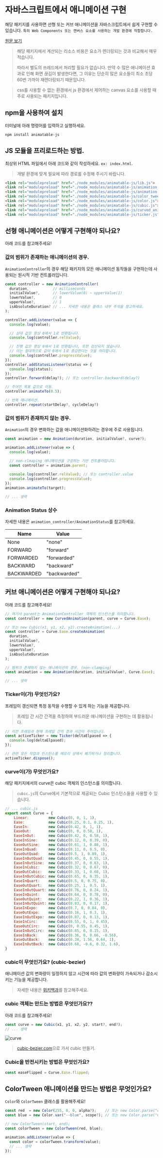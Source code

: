 # 자바스크립트에서 애니메이션 구현
해당 패키지를 사용하면 선형 또는 커브 애니메이션을 자바스크립트에서 쉽게 구현할 수 있습니다.
`특히 Web Components 또는 캔버스 요소를 사용하는 개발 환경에 적합합니다.`

[원문 보기](README.md)

> 해당 패키지에서 계산되는 리소스 비용은 요소가 렌더링되는 것과 비교해서 매우 적습니다.
> 
> 따라서 별도의 쓰레드에서 처리할 필요가 없습니다. 만약 수 많은 애니메이션 효과로 인해 화면 끊김이 발생한다면, 그 이유는 단순히 많은 요소들이 최소 초당 60번 가까이 재렌더링되기 때문입니다.

> css를 사용할 수 없는 환경에서 js 환경에서 제어하는 canvas 요소를 사용할 때 주로 사용되는 패키지입니다.

## npm을 사용하여 설치
터미널에 아래 명령어를 입력하고 실행하세요.
```
npm install animatable-js
```

## JS 모듈을 프리로드하는 방법.
최상위 HTML 파일에서 아래 코드와 같이 작성하세요. `ex: index.html`.

> 개발 환경에 맞게 필요에 따라 경로를 수정해 주시기 바랍니다.

```html
<link rel="modulepreload" href="./node_modules/animatable-js/lib.js">
<link rel="modulepreload" href="./node_modules/animatable-js/animation_controller.js">
<link rel="modulepreload" href="./node_modules/animatable-js/animation.js">
<link rel="modulepreload" href="./node_modules/animatable-js/color_tween.js">
<link rel="modulepreload" href="./node_modules/animatable-js/color.js">
<link rel="modulepreload" href="./node_modules/animatable-js/cubic.js">
<link rel="modulepreload" href="./node_modules/animatable-js/curved_animation.js">
<link rel="modulepreload" href="./node_modules/animatable-js/ticker.js">
```

## 선형 애니메이션은 어떻게 구현해야 되나요?
아래 코드를 참고해주세요!

### 값의 범위가 존재하는 애니메이션의 경우.
`AnimationController`의 경우 해당 패키지의 모든 애니메이션 동작들을 구현하는데 사용되는 원시적 기반 컨트롤러입니다.

```js
const controller = new AnimationController(
  duration,           // milliseconds
  initialValue?,      // lowerValue(0) ~ upperValue(1)
  lowerValue?,        // 0
  upperValue?,        // 1
  isAbsoluteDuration? // ... 자세한 내용은 클래스 내부 주석을 참고하세요.
);

controller.addListener(value => {
  console.log(value);

  // 상대 값은 항상 0에서 1로 반환됩니다.
  console.log(controller.relValue);

  // 진행 값은 항상 0에서 1로 반환됩니다, 또한 감산되지 않습니다.
  // 이는 절대적으로 값이 0에서 1로 증감한다는 것을 의미합니다.
  console.log(controller.progressValue);
});
controller.addStatusListener(status => {
  console.log(status);
});
controller.forward(delay?); // 또는 controller.backward(delay?)

// 주어진 목표 값으로 이동.
controller.animateTo(0.5);

// 반복 애니메이션.
controller.repeat(startDelay?, cycleDelay?)
```

### 값의 범위가 존재하지 않는 경우.
`Animation`의 경우 변화하는 값을 애니메이션화하려는 경우에 주로 사용됩니다.

```js
const animation = new Animation(duration, initialValue?, curve?);

animation.addListener(value => {
  console.log(value);

  // non-clmaping 애니메이션을 구성하는 기반 컨트롤러입니다.
  const controller = animation.parent;
  
  console.log(controller.relValue); // 또는 controller.value
  console.log(controller.progressValue);
});
animation.animateTo(target);

// ... 생략
```

### Animation Status 상수
자세한 내용은 `animation_controller/AnimationStatus`를 참고하세요.

| Name | Value
| ------ | ------
| None | "none"
| FORWARD | "forward"
| FORWARDED | "forwarded"
| BACKWARD | "backward"
| BACKWARDED | "backwarded"

## 커브 애니메이션은 어떻게 구현해야 되나요?
아래 코드를 참고해주세요!
```js
// 여기서 parent는 AnimationController 객체의 인스턴스를 의미합니다.
const controller = new CurvedAnimation(parent, curve = Curve.Ease);

// 또는 new Cubic(x1, y1, x2, y2).createAnimation(...)
const controller = Curve.Ease.createAnimation(
  duration,
  initialValue?,
  lowerValue?,
  upperValue?,
  isAbsoluteDuration
);

// 범위가 존재하지 않는 애니메이션의 경우. (non-clamping)
const animation = new Animation(duration, initialValue?, Curve.Ease);

// ... 생략
```

### Ticker이(가) 무엇인가요?
프레임이 갱신되면 특정 동작을 수행할 수 있게 하는 기능을 제공합니다.

> 프레임 간 시간 간격을 측정하여 부드러운 애니메이션을 구현하는 데 활용됩니다.

```js
// 이전 프레임과 현재 프레임 간의 경과 시간이 주어집니다.
const activeTicker = new Ticker(deltaElpased => {
  console.log(deltaElpased);
});

// 관련 모든 작업과 인스턴스를 메모리 상에서 폐기하거나 정리합니다.
activeTicker.dispose();
```

### curve이(가) 무엇인가요?
해당 패키지에서의 curve은 cubic 객체의 인스턴스를 의미합니다.

> `cubic.js`의 Curve에서 기본적으로 제공되는 Cubic 인스턴스들을 사용할 수 있습니다.
```js
// ... cubic.js
export const Curve = {
    Linear:         new Cubic(0, 0, 1, 1),
    Ease:           new Cubic(0.25, 0.1, 0.25, 1),
    EaseIn:         new Cubic(0.42, 0, 1, 1),
    EaseOut:        new Cubic(0, 0, 0.58, 1),
    EaseInOut:      new Cubic(0.42, 0, 0.58, 1),
    EaseInSine:     new Cubic(0.12, 0, 0.39, 0),
    EaseOutSine:    new Cubic(0.61, 1, 0.88, 1),
    EaseInQuad:     new Cubic(0.11, 0, 0.5, 0),
    EaseOutQuad:    new Cubic(0.5, 1, 0.89, 1),
    EaseInOutQuad:  new Cubic(0.45, 0, 0.55, 1),
    EaseInOutSine:  new Cubic(0.37, 0, 0.63, 1),
    EaseInCubic:    new Cubic(0.32, 0, 0.67, 0),
    EaseOutCubic:   new Cubic(0.33, 1, 0.68, 1),
    EaseInOutCubic: new Cubic(0.65, 0, 0.35, 1),
    EaseInQuart:    new Cubic(0.5, 0, 0.75, 0),
    EaseOutQuart:   new Cubic(0.25, 1, 0.5, 1),
    EaseInOutQuart: new Cubic(0.76, 0, 0.24, 1),
    EaseInQuint:    new Cubic(0.64, 0, 0.78, 0),
    EaseOutQuint:   new Cubic(0.22, 1, 0.36, 1),
    EaseInOutQuint: new Cubic(0.83, 0, 0.17, 1),
    EaseInExpo:     new Cubic(0.7, 0, 0.84, 0),
    EaseOutExpo:    new Cubic(0.16, 1, 0.3, 1),
    EaseInOutExpo:  new Cubic(0.87, 0, 0.13, 1),
    EaseInCirc:     new Cubic(0.55, 0, 1, 0.45),
    EaseOutCirc:    new Cubic(0, 0.55, 0.45, 1),
    EaseInOutCirc:  new Cubic(0.85, 0, 0.15, 1),
    EaseInBack:     new Cubic(0.36, 0, 0.66, -0.56),
    EaseOutBack:    new Cubic(0.34, 1.56, 0.64, 1),
    EaseInOutBack:  new Cubic(0.68, -0.6, 0.32, 1.6),
}
```

### cubic이 무엇인가요? (cubic-bezier)
애니메이션 값의 변화량이 일정하지 않고 시간에 따라 값의 변화량이 가속되거나 감소시키는 기능을 제공합니다.

> 자세한 내용은 [위키백과](https://en.wikipedia.org/wiki/B%C3%A9zier_curve)를 참고해주세요.

### cubic 객체는 만드는 방법은 무엇인가요??
아래 코드를 참고해주세요!
```js
const curve = new Cubic(x1, y1, x2, y2, start?, end?);
// ... 생략
```
![curve](https://github.com/MTtankkeo/js_animatable/assets/122026021/1c22b58c-481f-47f2-a8e4-cc7b03672f86)

> [cubic-bezier.com](https://cubic-bezier.com)으로 가서 cubic 만들기.

### Cubic을 반전시키는 방법은 무엇인가요?
```js
const easeFlipped = Curve.Ease.flipped;
```

## ColorTween 애니메이션을 만드는 방법은 무엇인가요?
`Color`와 `ColorTween` 클래스를 활용해주세요!

```js
const red  = new Color(255, 0, 0, alpha?);    // 또는 new Color.parse("#FF0000")
const blue = new Color.var("--blue", scope?); // 또는 new Color.parse("0000FF")

// new ColorTween(start, end);
const colorTween = new ColorTween(red, blue);

animation.addListener(value => {
  const color = colorTween.transform(value);
  // ... 생략
});
```

